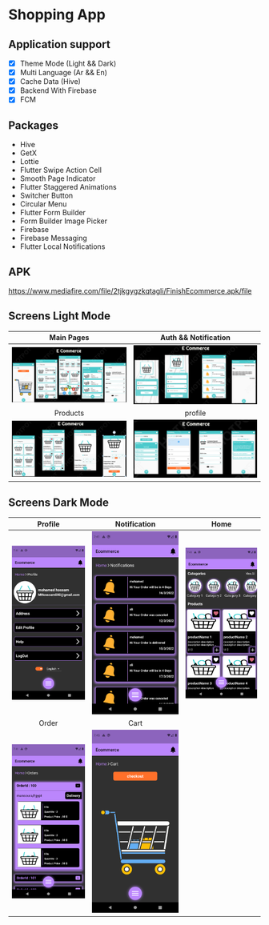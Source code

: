 # Shopping App

## Application support 
- [x] Theme Mode (Light && Dark)
- [x] Multi Language (Ar && En)
- [x] Cache Data (Hive)
- [x] Backend With Firebase
- [x] FCM 

## Packages

- Hive
- GetX
- Lottie
- Flutter Swipe Action Cell
- Smooth Page Indicator
- Flutter Staggered Animations
- Switcher Button
- Circular Menu
- Flutter Form Builder
- Form Builder Image Picker
- Firebase
- Firebase Messaging
- Flutter Local Notifications

## APK
https://www.mediafire.com/file/2tjkgygzkqtagli/FinishEcommerce.apk/file

## Screens Light Mode

| Main Pages | Auth && Notification |
|:------:|:-------:|
|![](./home.png)|![](./auth.png)|
| Products |profile|
|![](./products.png)|![](./profile.png)|


## Screens Dark Mode

| Profile | Notification|Home|
|:------:|:------:|:------:|
|![](./Screenshot_1647711680.png)|![](./Screenshot_1647711686.png)|![](./Screenshot_1647711694.png)|
| Order |Cart|
|![](./Screenshot_1647711702.png)|![](./Screenshot_1647711938.png)|
